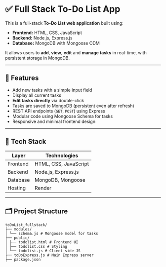 # ✅ Full Stack To-Do List App

This is a full-stack **To-Do List web application** built using:

- **Frontend:** HTML, CSS, JavaScript
- **Backend:** Node.js, Express.js
- **Database:** MongoDB with Mongoose ODM

It allows users to **add**, **view**, **edit** and **manage tasks** in real-time, with persistent storage in MongoDB.

---

## 🚀 Features

- Add new tasks with a simple input field
- Display all current tasks
- **Edit tasks directly** via double-click
- Tasks are saved to MongoDB (persistent even after refresh)
- REST API endpoints (`GET`, `POST`) using Express
- Modular code using Mongoose Schema for tasks
- Responsive and minimal frontend design

---

## 🧰 Tech Stack

| Layer      | Technologies                           |
|------------|----------------------------------------|
| Frontend   | HTML, CSS, JavaScript                  |
| Backend    | Node.js, Express.js                    |
| Database   | MongoDB, Mongoose                      |
| Hosting    | Render                                 |

---

## 🗂️ Project Structure
```
toDoList_fullstack/
├── modules/
│ └── schema.js # Mongoose model for tasks
├── public/
│ ├── todolist.html # Frontend UI
│ ├── todolist.css # Styling
│ └── todolist.js # Client-side JS
├── toDoExpress.js # Main Express server
├── package.json
```
